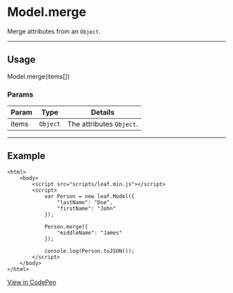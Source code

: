# Model.merge

Merge attributes from an `Object`.

----------------------------------------------------------------------

## Usage

Model.merge(items[])

### Params

| Param           | Type          | Details                          |
| --------------- | ------------- | -------------------------------- |
| items           | `Object`      | The attributes `Object`.         |

----------------------------------------------------------------------

## Example

	<html>
		<body>
			<script src="scripts/leaf.min.js"></script>
			<script>
        		var Person = new leaf.Model({
                	"lastName": "Doe",
                	"firstName": "John"
            	});

   				Person.merge({
        			"middleName": "James"
        		});

				console.log(Person.toJSON());
			</script>
		</body>
	</html>

[View in CodePen](https://codepen.io/leaf-git/pen/gwvAyE)


